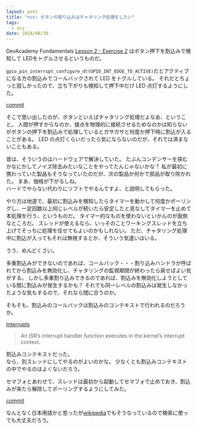 ```yaml
---
layout: post
title: "ncs: ボタンの取り込みはチャタリング処理をしたい"
tags:
  - ncs
date: 2024/08/30
---
```


DevAcademy Fundamentals [Lesson 2 - Exercise 2](https://academy.nordicsemi.com/courses/nrf-connect-sdk-fundamentals/lessons/lesson-2-reading-buttons-and-controlling-leds/topic/exercise-2-3/) はボタン押下を割込みで検知して LEDをトグルさせるというものだ。

`gpio_pin_interrupt_configure_dt(GPIO_INT_EDGE_TO_ACTIVE)`だとアクティブになる方の割込みでコールバックされて LED をトグルしている。
それだとちょっと寂しかったので、立ち下がりも検知して押下中だけ LED 点灯するようにした。

[commit](https://github.com/hirokuma/ncs-fund/commit/4d1593571913b049180968c0bf80552c0b3427c9)

そこで思い出したのが、ボタンといえばチャタリング処理だよなあ、ということ。
人間が押すからなのか、接点を物理的に接続させるためなのかは知らないがボタンの押下を割込みで処理しているとガサガサと何度か押下時に割込が入ることがある。
LED の点灯くらいだったら気にならないのだが、それでは済まないこともある。

昔は、そういうのはハードウェアで解決していた。
たぶんコンデンサーを挟むかなにかしてノイズ除去みたいなことをやってたんじゃないかな？ 
私が最初に携わっていた製品もそうなっていたのだが、次の製品か何かで部品が取り除かれた。
まあ、価格が下がるしね。  
ハードでやらない代わりにソフトでやるんですよ、と説明してもらった。

やり方は地道で、最初に割込みを検知したらタイマーを動かして何度かポーリングし、一定回数以上同じレベルが続いたら安定したと見なしてタイマーを止めて本処理を行う、というものだ。
タイマー的なものを使わないといかんのが面倒なところだ。
スレッドが使えるなら、いっそのことワーキングスレッドを立ち上げてそっちに処理を任せてもよいのかもしれない。
ただ、チャタリング処理中に割込が入ってもそれは無視するとか、そういう気遣いはいる。

うう、めんどくさい。

多重割込みができないのであれば、コールバック・・・割り込みハンドラが呼ばれてから割込みを無効化し、チャタリングの監視期間が終わったら戻せばよい気がする。
しかし多重割り込みできるのであれば、割込みを無効化しようとしている間に割込みが発生するかも？ 
それでも同一レベルの割込みは発生しなかったような気もするので、それなら間に合うのか。

そもそも、割込みのコールバックは割込みのコンテキストで行われるのだろうか。

[Interrupts](https://docs.nordicsemi.com/bundle/ncs-2.6.1/page/zephyr/kernel/services/interrupts.html)

> An ISR’s interrupt handler function executes in the kernel’s interrupt context.

割込みコンテキストだった。  
なら、別スレッドにしてやるのがよいのかな。
少なくとも割込みコンテキストの中でやるのはよくないだろう。

セマフォとあわせて、スレッドは最初から起動してセマフォで止めておき、割込みが来たら解除してポーリングするようにしてみた。

[commit](https://github.com/hirokuma/ncs-fund/commit/2eac074edc0fccff2f1f0dd2f74a2b4cb8318961)


なんとなく日本用語かと思ったが[wikipedia](https://ja.wikipedia.org/wiki/%E3%83%81%E3%83%A3%E3%82%BF%E3%83%AA%E3%83%B3%E3%82%B0)でもそうなっているので検索に使っても大丈夫だろう。
